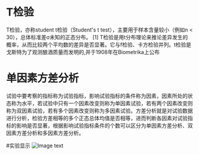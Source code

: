# T检验

T检验，亦称student t检验（Student's t test），主要用于样本含量较小（例如n < 30），总体标准差σ未知的正态分布。 [1]  T检验是用t分布理论来推论差异发生的概率，从而比较两个平均数的差异是否显著。它与f检验、卡方检验并列。t检验是戈斯特为了观测酿酒质量而发明的,并于1908年在Biometrika上公布


# 单因素方差分析
试验中要考察的指标称为试验指标，影响试验指标的条件称为因素，因素所处的状态称为水平，若试验中只有一个因素改变则称为单因素试验，若有两个因素改变则称为双因素试验，若有多个因素改变则称为多因素试验。方差分析就是对试验数据进行分析，检验方差相等的多个正态总体均值是否相等，进而判断各因素对试验指标的影响是否显著，根据影响试验指标条件的个数可以区分为单因素方差分析、双因素方差分析和多因素方差分析。




#实验显示
![Image text](https://raw.githubusercontent.com/as010101/spss1/master/imgfolder/QQ%E5%9B%BE%E7%89%872019061009157.png)
